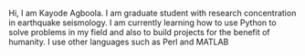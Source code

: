 Hi, I am Kayode Agboola. I am graduate student with research concentration in earthquake seismology.
I am currently learning how to use Python to solve problems in my field and also to build projects for the benefit of humanity.
I use other languages such as Perl and MATLAB
